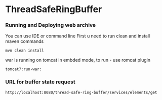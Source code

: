# ThreadSafeRingBuffer

### Running and Deploying web archive
You can use IDE or command line
First u need to run clean and install maven commands
```
mvn clean install
```
war is running on tomcat in embded mode, to run - use romcat plugin
```
tomcat7:run-war:
```
### URL for buffer state request
```
http://localhost:8080/thread-safe-ring-buffer/services/elements/get
```
